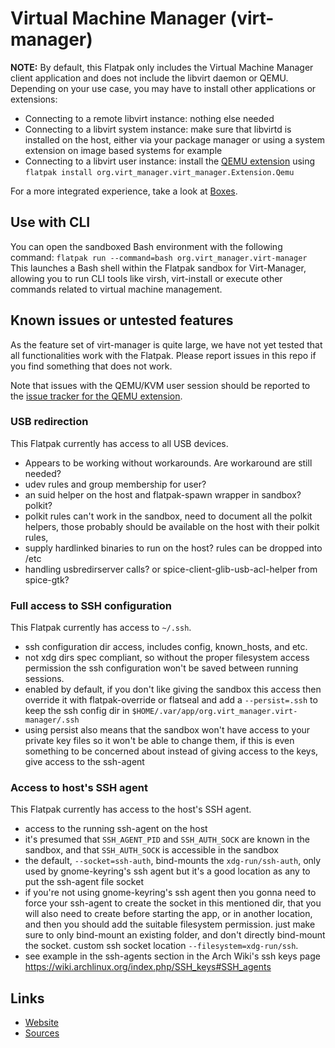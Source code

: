 # Virtual Machine Manager (virt-manager)

**NOTE:** By default, this Flatpak only includes the Virtual Machine Manager
client application and does not include the libvirt daemon or QEMU. Depending
on your use case, you may have to install other applications or extensions:

- Connecting to a remote libvirt instance: nothing else needed
- Connecting to a libvirt system instance: make sure that libvirtd is installed
  on the host, either via your package manager or using a system extension on
  image based systems for example
- Connecting to a libvirt user instance: install the
  [QEMU extension](https://github.com/flathub/org.virt_manager.virt_manager.Extension.Qemu)
  using `flatpak install org.virt_manager.virt_manager.Extension.Qemu`

For a more integrated experience, take a look at
[Boxes](https://flathub.org/apps/org.gnome.Boxes).

## Use with CLI

You can open the sandboxed Bash environment with the following command:
```flatpak run --command=bash org.virt_manager.virt-manager```
This launches a Bash shell within the Flatpak sandbox for Virt-Manager, allowing you to run CLI tools like virsh, virt-install or execute other commands related to virtual machine management.

## Known issues or untested features

As the feature set of virt-manager is quite large, we have not yet tested that
all functionalities work with the Flatpak. Please report issues in this repo
if you find something that does not work.

Note that issues with the QEMU/KVM user session should be reported to the
[issue tracker for the QEMU extension](https://github.com/flathub/org.virt_manager.virt_manager.Extension.Qemu/issues).

### USB redirection

This Flatpak currently has access to all USB devices.

* Appears to be working without workarounds. Are workaround are still needed?
* udev rules and group membership for user?
* an suid helper on the host and flatpak-spawn wrapper in sandbox? polkit?
* polkit rules can't work in the sandbox, need to document all the polkit
  helpers, those probably should be available on the host with their polkit
  rules,
* supply hardlinked binaries to run on the host? rules can be dropped into /etc
* handling usbredirserver calls? or spice-client-glib-usb-acl-helper from
  spice-gtk?

### Full access to SSH configuration

This Flatpak currently has access to `~/.ssh`.

* ssh configuration dir access, includes config, known_hosts, and etc.
* not xdg dirs spec compliant, so without the proper filesystem access
  permission the ssh configuration won't be saved between running sessions.
* enabled by default, if you don't like giving the sandbox this access then
  override it with flatpak-override or flatseal and add a `--persist=.ssh` to
  keep the ssh config dir in
  `$HOME/.var/app/org.virt_manager.virt-manager/.ssh`
* using persist also means that the sandbox won't have access to your private
  key files so it won't be able to change them, if this is even something to be
  concerned about instead of giving access to the keys, give access to the
  ssh-agent

### Access to host's SSH agent

This Flatpak currently has access to the host's SSH agent.

* access to the running ssh-agent on the host
* it's presumed that `SSH_AGENT_PID` and `SSH_AUTH_SOCK` are known in the
  sandbox, and that `SSH_AUTH_SOCK` is accessible in the sandbox
* the default, `--socket=ssh-auth`, bind-mounts the `xdg-run/ssh-auth`, only
  used by gnome-keyring's ssh agent but it's a good location as any to put the
  ssh-agent file socket
* if you're not using gnome-keyring's ssh agent then you gonna need to force
  your ssh-agent to create the socket in this mentioned dir, that you will also
  need to create before starting the app, or in another location, and then you
  should add the suitable filesystem permission. just make sure to only
  bind-mount an existing folder, and don't directly bind-mount the socket.
  custom ssh socket location `--filesystem=xdg-run/ssh`.
* see example in the ssh-agents section in the Arch Wiki's ssh keys page
  <https://wiki.archlinux.org/index.php/SSH_keys#SSH_agents>

## Links

- [Website](https://virt-manager.org/)
- [Sources](https://github.com/virt-manager/virt-manager)
